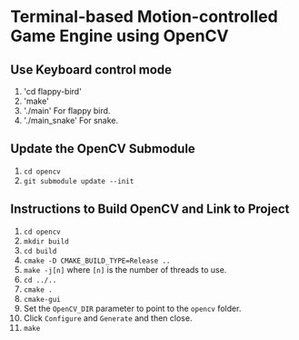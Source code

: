 # Terminal-based Motion-controlled Game Engine using OpenCV
## Use Keyboard control mode
1. 'cd flappy-bird'
2. 'make'
3. './main' For flappy bird.
4. './main_snake' For snake.

## Update the OpenCV Submodule
1. `cd opencv`
2. `git submodule update --init`

## Instructions to Build OpenCV and Link to Project

1. `cd opencv`
2. `mkdir build`
3. `cd build`
4. `cmake -D CMAKE_BUILD_TYPE=Release ..`
5. `make -j[n]` where `[n]` is the number of threads to use.
6. `cd ../..`
7. `cmake .`
8. `cmake-gui`
9. Set the `OpenCV_DIR` parameter to point to the `opencv` folder.
10. Click `Configure` and `Generate` and then close.
11. `make`
